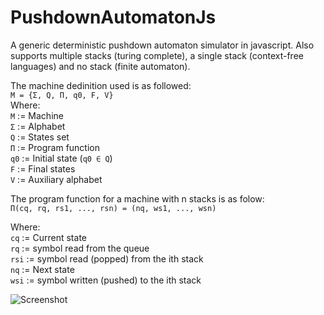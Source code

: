 PushdownAutomatonJs
===================

A generic deterministic pushdown automaton simulator in javascript.
Also supports multiple stacks (turing complete), a single stack (context-free languages) and no stack (finite automaton).

The machine dedinition used is as followed:<br>
`M = {Σ, Q, Π, q0, F, V}`<br>
Where:<br>
`M` := Machine<br>
`Σ` := Alphabet<br>
`Q` := States set<br>
`Π` := Program function<br>
`q0` := Initial state (`q0 ∈ Q`)<br>
`F` := Final states<br>
`V` := Auxiliary alphabet

The program function for a machine with n stacks is as folow:<br>
  `Π(cq, rq, rs1, ..., rsn) = (nq, ws1, ..., wsn)`

Where:<br>
  `cq` := Current state<br>
  `rq` := symbol read from the queue<br>
  `rsi` := symbol read (popped) from the ith stack<br>
  `nq` := Next state<br>
  `wsi` := symbol written (pushed) to the ith stack

![Screenshot](https://dl.dropboxusercontent.com/u/11043442/screenshot-pushdown_automaton.png)
